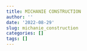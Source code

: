 ```yaml
---
title: MICHANIE CONSTRUCTION
author: ''
date: '2022-08-29'
slug: michanie_construction
categories: []
tags: []
---
```

